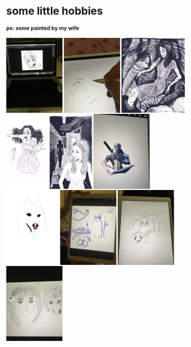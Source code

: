 # some little hobbies
#### ps: some painted by my wife

<div style="display:inline-block">
    <img height="200" src="https://github.com/guozhaolong/painting/raw/master/assets/is.jpg"/>
    <img height="200" src="https://github.com/guozhaolong/painting/raw/master/assets/drawing.jpg"/>
    <img height="200" src="https://github.com/guozhaolong/painting/raw/master/assets/fujiang1.jpg"/>
    <img height="200" src="https://github.com/guozhaolong/painting/raw/master/assets/fujiang2.jpg"/>
    <img height="200" src="https://github.com/guozhaolong/painting/raw/master/assets/room4.jpg"/>
    <img height="200" src="https://github.com/guozhaolong/painting/raw/master/assets/genji3.jpg"/>
    <img height="200" src="https://github.com/guozhaolong/painting/raw/master/assets/hasky.jpg"/>
    <img height="200" src="https://github.com/guozhaolong/painting/raw/master/assets/wife1.jpg"/>
    <img height="200" src="https://github.com/guozhaolong/painting/raw/master/assets/wife2.jpg"/>
    <img height="200" src="https://github.com/guozhaolong/painting/raw/master/assets/wife3.jpg"/>
</div>
